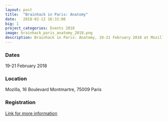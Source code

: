 ```yaml
---
layout: post
title:  "Brainhack in Paris: Anatomy"
date:   2018-02-12 16:31:06
big: 1
project_categories: Events 2018
image: brainhack_paris_anatomy_2018.png
description: Brainhack in Paris: Anatomy, 19-21 February 2018 at Mozilla Paris
---
```


### Dates

19-21 February 2018

### Location

Mozilla, 16 Boulevard Montmartre, 75009 Paris

### Registration

[Link for more information](http://www.bcblab.com/BCB/Events/Entries/2018/2/19_BrainHack_in_Paris__Anatomy.html)
